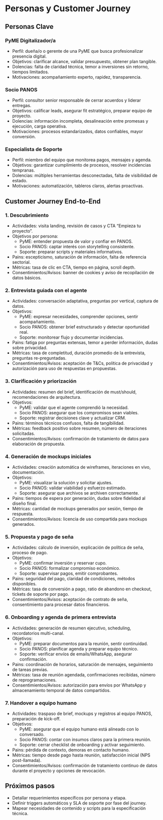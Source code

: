 # Personas y Customer Journey

## Personas Clave
### PyME Digitalizador/a
- Perfil: dueña/o o gerente de una PyME que busca profesionalizar presencia digital.
- Objetivos: clarificar alcance, validar presupuesto, obtener plan tangible.
- Dolencias: falta de claridad técnica, temor a inversiones sin retorno, tiempos limitados.
- Motivaciones: acompañamiento experto, rapidez, transparencia.

### Socio PANOS
- Perfil: consultor senior responsable de cerrar acuerdos y liderar entregas.
- Objetivos: calificar leads, asegurar fit estratégico, preparar equipo de proyecto.
- Dolencias: información incompleta, desalineación entre promesas y ejecución, carga operativa.
- Motivaciones: procesos estandarizados, datos confiables, mayor conversión.

### Especialista de Soporte
- Perfil: miembro del equipo que monitorea pagos, mensajes y agenda.
- Objetivos: garantizar cumplimiento de procesos, resolver incidencias tempranas.
- Dolencias: múltiples herramientas desconectadas, falta de visibilidad de estado.
- Motivaciones: automatización, tableros claros, alertas proactivas.

## Customer Journey End-to-End

### 1. Descubrimiento
- Actividades: visita landing, revisión de casos y CTA “Empieza tu proyecto”.
- Objetivos por persona:
  - PyME: entender propuesta de valor y confiar en PANOS.
  - Socio PANOS: captar interés con storytelling consistente.
  - Soporte: preparar scripts y materiales informativos.
- Pains: escepticismo, saturación de información, falta de referencia sectorial.
- Métricas: tasa de clic en CTA, tiempo en página, scroll depth.
- Consentimientos/Avisos: banner de cookies y aviso de recopilación de datos básicos.

### 2. Entrevista guiada con el agente
- Actividades: conversación adaptativa, preguntas por vertical, captura de datos.
- Objetivos:
  - PyME: expresar necesidades, comprender opciones, sentir acompañamiento.
  - Socio PANOS: obtener brief estructurado y detectar oportunidad real.
  - Soporte: monitorear flujo y documentar incidencias.
- Pains: fatiga por preguntas extensas, temor a perder información, dudas sobre privacidad.
- Métricas: tasa de completitud, duración promedio de la entrevista, preguntas re-preguntadas.
- Consentimientos/Avisos: aceptación de T&Cs, política de privacidad y autorización para uso de respuestas en propuestas.

### 3. Clarificación y priorización
- Actividades: resumen del brief, identificación de must/should, recomendaciones de arquitectura.
- Objetivos:
  - PyME: validar que el agente comprendió la necesidad.
  - Socio PANOS: asegurar que los compromisos sean viables.
  - Soporte: registrar decisiones clave y actualizar CRM.
- Pains: términos técnicos confusos, falta de tangibilidad.
- Métricas: feedback positivo sobre resumen, número de iteraciones solicitadas.
- Consentimientos/Avisos: confirmación de tratamiento de datos para elaboración de propuesta.

### 4. Generación de mockups iniciales
- Actividades: creación automática de wireframes, iteraciones en vivo, documentación.
- Objetivos:
  - PyME: visualizar la solución y solicitar ajustes.
  - Socio PANOS: validar viabilidad y esfuerzo estimado.
  - Soporte: asegurar que archivos se archiven correctamente.
- Pains: tiempos de espera por generación, dudas sobre fidelidad al diseño final.
- Métricas: cantidad de mockups generados por sesión, tiempo de respuesta.
- Consentimientos/Avisos: licencia de uso compartida para mockups generados.

### 5. Propuesta y pago de seña
- Actividades: cálculo de inversión, explicación de política de seña, proceso de pago.
- Objetivos:
  - PyME: confirmar inversión y reservar cupo.
  - Socio PANOS: formalizar compromiso económico.
  - Soporte: supervisar pagos, emitir comprobantes.
- Pains: seguridad del pago, claridad de condiciones, métodos disponibles.
- Métricas: tasa de conversión a pago, ratio de abandono en checkout, tickets de soporte por pago.
- Consentimientos/Avisos: aceptación de contrato de seña, consentimiento para procesar datos financieros.

### 6. Onboarding y agenda de primera entrevista
- Actividades: generación de resumen ejecutivo, scheduling, recordatorios multi-canal.
- Objetivos:
  - PyME: preparar documentos para la reunión, sentir continuidad.
  - Socio PANOS: planificar agenda y preparar equipo técnico.
  - Soporte: verificar envíos de emails/WhatsApp, asegurar confirmación.
- Pains: coordinación de horarios, saturación de mensajes, seguimiento de tareas previas.
- Métricas: tasa de reunión agendada, confirmaciones recibidas, número de reprogramaciones.
- Consentimientos/Avisos: autorización para envíos por WhatsApp y almacenamiento temporal de datos compartidos.

### 7. Handover a equipo humano
- Actividades: traspaso de brief, mockups y registros al equipo PANOS, preparación de kick-off.
- Objetivos:
  - PyME: asegurar que el equipo humano está alineado con lo conversado.
  - Socio PANOS: contar con insumos claros para la primera reunión.
  - Soporte: cerrar checklist de onboarding y activar seguimiento.
- Pains: pérdida de contexto, demoras en contacto humano.
- Métricas: tiempo desde pago hasta reunión, satisfacción inicial (NPS post-llamada).
- Consentimientos/Avisos: confirmación de tratamiento continuo de datos durante el proyecto y opciones de revocación.

## Próximos pasos
- Detallar requerimientos específicos por persona y etapa.
- Definir triggers automáticos y SLA de soporte por fase del journey.
- Mapear necesidades de contenido y scripts para la especificación técnica.
